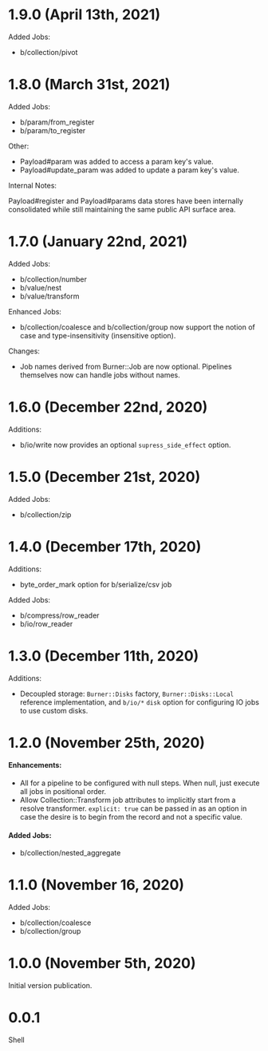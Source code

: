 # 1.9.0 (April 13th, 2021)

Added Jobs:

* b/collection/pivot
# 1.8.0 (March 31st, 2021)

Added Jobs:

* b/param/from_register
* b/param/to_register

Other:

* Payload#param was added to access a param key's value.
* Payload#update_param was added to update a param key's value.

Internal Notes:

Payload#register and Payload#params data stores have been internally consolidated while still maintaining the same public API surface area.

# 1.7.0 (January 22nd, 2021)

Added Jobs:

* b/collection/number
* b/value/nest
* b/value/transform

Enhanced Jobs:

* b/collection/coalesce and b/collection/group now support the notion of case and type-insensitivity (insensitive option).

Changes:

* Job names derived from Burner::Job are now optional.  Pipelines themselves now can handle jobs without names.

# 1.6.0 (December 22nd, 2020)

Additions:

* b/io/write now provides an optional `supress_side_effect` option.
# 1.5.0 (December 21st, 2020)

Added Jobs:

* b/collection/zip
# 1.4.0 (December 17th, 2020)

Additions:

* byte_order_mark option for b/serialize/csv job

Added Jobs:

* b/compress/row_reader
* b/io/row_reader
# 1.3.0 (December 11th, 2020)

Additions:

* Decoupled storage: `Burner::Disks` factory, `Burner::Disks::Local` reference implementation, and `b/io/*` `disk` option for configuring IO jobs to use custom disks.
# 1.2.0 (November 25th, 2020)

#### Enhancements:

* All for a pipeline to be configured with null steps.  When null, just execute all jobs in positional order.
* Allow Collection::Transform job attributes to implicitly start from a resolve transformer.  `explicit: true` can be passed in as an option in case the desire is to begin from the record and not a specific value.

#### Added Jobs:

* b/collection/nested_aggregate
# 1.1.0 (November 16, 2020)

Added Jobs:

* b/collection/coalesce
* b/collection/group

# 1.0.0 (November 5th, 2020)

Initial version publication.

# 0.0.1

Shell
